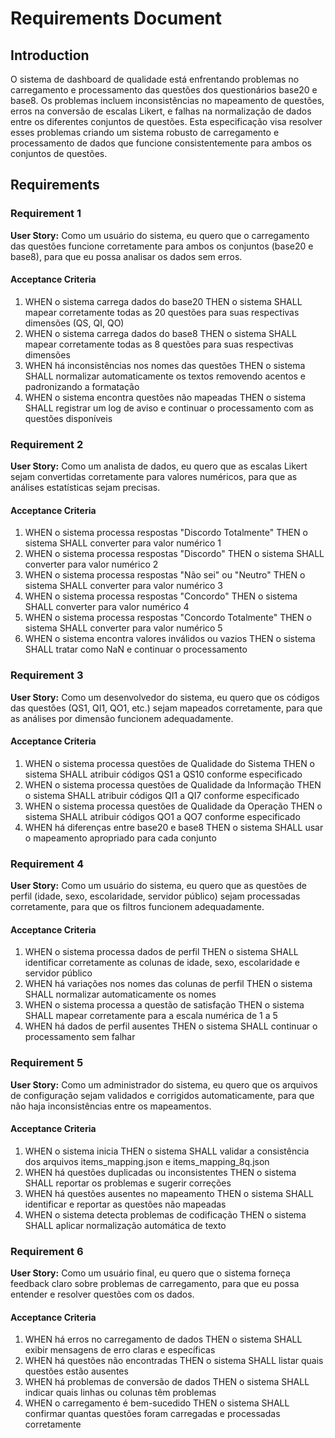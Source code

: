# Requirements Document

## Introduction

O sistema de dashboard de qualidade está enfrentando problemas no carregamento e processamento das questões dos questionários base20 e base8. Os problemas incluem inconsistências no mapeamento de questões, erros na conversão de escalas Likert, e falhas na normalização de dados entre os diferentes conjuntos de questões. Esta especificação visa resolver esses problemas criando um sistema robusto de carregamento e processamento de dados que funcione consistentemente para ambos os conjuntos de questões.

## Requirements

### Requirement 1

**User Story:** Como um usuário do sistema, eu quero que o carregamento das questões funcione corretamente para ambos os conjuntos (base20 e base8), para que eu possa analisar os dados sem erros.

#### Acceptance Criteria

1. WHEN o sistema carrega dados do base20 THEN o sistema SHALL mapear corretamente todas as 20 questões para suas respectivas dimensões (QS, QI, QO)
2. WHEN o sistema carrega dados do base8 THEN o sistema SHALL mapear corretamente todas as 8 questões para suas respectivas dimensões
3. WHEN há inconsistências nos nomes das questões THEN o sistema SHALL normalizar automaticamente os textos removendo acentos e padronizando a formatação
4. WHEN o sistema encontra questões não mapeadas THEN o sistema SHALL registrar um log de aviso e continuar o processamento com as questões disponíveis

### Requirement 2

**User Story:** Como um analista de dados, eu quero que as escalas Likert sejam convertidas corretamente para valores numéricos, para que as análises estatísticas sejam precisas.

#### Acceptance Criteria

1. WHEN o sistema processa respostas "Discordo Totalmente" THEN o sistema SHALL converter para valor numérico 1
2. WHEN o sistema processa respostas "Discordo" THEN o sistema SHALL converter para valor numérico 2
3. WHEN o sistema processa respostas "Não sei" ou "Neutro" THEN o sistema SHALL converter para valor numérico 3
4. WHEN o sistema processa respostas "Concordo" THEN o sistema SHALL converter para valor numérico 4
5. WHEN o sistema processa respostas "Concordo Totalmente" THEN o sistema SHALL converter para valor numérico 5
6. WHEN o sistema encontra valores inválidos ou vazios THEN o sistema SHALL tratar como NaN e continuar o processamento

### Requirement 3

**User Story:** Como um desenvolvedor do sistema, eu quero que os códigos das questões (QS1, QI1, QO1, etc.) sejam mapeados corretamente, para que as análises por dimensão funcionem adequadamente.

#### Acceptance Criteria

1. WHEN o sistema processa questões de Qualidade do Sistema THEN o sistema SHALL atribuir códigos QS1 a QS10 conforme especificado
2. WHEN o sistema processa questões de Qualidade da Informação THEN o sistema SHALL atribuir códigos QI1 a QI7 conforme especificado  
3. WHEN o sistema processa questões de Qualidade da Operação THEN o sistema SHALL atribuir códigos QO1 a QO7 conforme especificado
4. WHEN há diferenças entre base20 e base8 THEN o sistema SHALL usar o mapeamento apropriado para cada conjunto

### Requirement 4

**User Story:** Como um usuário do sistema, eu quero que as questões de perfil (idade, sexo, escolaridade, servidor público) sejam processadas corretamente, para que os filtros funcionem adequadamente.

#### Acceptance Criteria

1. WHEN o sistema processa dados de perfil THEN o sistema SHALL identificar corretamente as colunas de idade, sexo, escolaridade e servidor público
2. WHEN há variações nos nomes das colunas de perfil THEN o sistema SHALL normalizar automaticamente os nomes
3. WHEN o sistema processa a questão de satisfação THEN o sistema SHALL mapear corretamente para a escala numérica de 1 a 5
4. WHEN há dados de perfil ausentes THEN o sistema SHALL continuar o processamento sem falhar

### Requirement 5

**User Story:** Como um administrador do sistema, eu quero que os arquivos de configuração sejam validados e corrigidos automaticamente, para que não haja inconsistências entre os mapeamentos.

#### Acceptance Criteria

1. WHEN o sistema inicia THEN o sistema SHALL validar a consistência dos arquivos items_mapping.json e items_mapping_8q.json
2. WHEN há questões duplicadas ou inconsistentes THEN o sistema SHALL reportar os problemas e sugerir correções
3. WHEN há questões ausentes no mapeamento THEN o sistema SHALL identificar e reportar as questões não mapeadas
4. WHEN o sistema detecta problemas de codificação THEN o sistema SHALL aplicar normalização automática de texto

### Requirement 6

**User Story:** Como um usuário final, eu quero que o sistema forneça feedback claro sobre problemas de carregamento, para que eu possa entender e resolver questões com os dados.

#### Acceptance Criteria

1. WHEN há erros no carregamento de dados THEN o sistema SHALL exibir mensagens de erro claras e específicas
2. WHEN há questões não encontradas THEN o sistema SHALL listar quais questões estão ausentes
3. WHEN há problemas de conversão de dados THEN o sistema SHALL indicar quais linhas ou colunas têm problemas
4. WHEN o carregamento é bem-sucedido THEN o sistema SHALL confirmar quantas questões foram carregadas e processadas corretamente